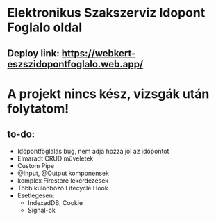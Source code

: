 # Elektronikus Szakszerviz Idopont Foglalo oldal

## Deploy link: https://webkert-eszszidopontfoglalo.web.app/

# **A projekt nincs kész, vizsgák után folytatom!**

## to-do:
- Időpontfoglalás bug, nem adja hozzá jól az időpontot
- Elmaradt CRUD műveletek
- Custom Pipe
- @Input, @Output komponensek
- komplex Firestore lekérdezések
- Több különböző Lifecycle Hook
- Esetlegesen:
    - IndexedDB, Cookie
    - Signal-ok
